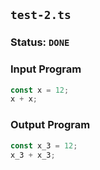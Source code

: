 ## `test-2.ts`

### Status: `DONE`

### Input Program

```typescript
const x = 12;
x + x;
```

### Output Program

```typescript
const x_3 = 12;
x_3 + x_3;
```

